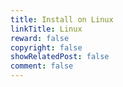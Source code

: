 ```yaml
---
title: Install on Linux
linkTitle: Linux
reward: false
copyright: false
showRelatedPost: false
comment: false
---
```

